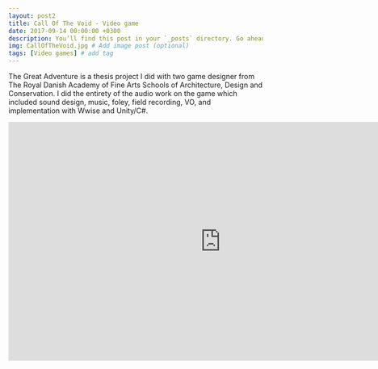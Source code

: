 ```yaml
---
layout: post2
title: Call Of The Void - Video game
date: 2017-09-14 00:00:00 +0300
description: You’ll find this post in your `_posts` directory. Go ahead and edit it and re-build the site to see your changes. # Add post description (optional)
img: CallOfTheVoid.jpg # Add image post (optional)
tags: [Video games] # add tag
---
```


The Great Adventure is a thesis project I did with two game designer from The Royal Danish Academy of Fine Arts Schools of Architecture, Design and Conservation. I did the entirety of the audio work on the game which included sound design, music, foley, field recording, VO, and implementation with Wwise and Unity/C#. 

<iframe width="840" height="472.5" src="https://www.youtube.com/embed/A8YpCZqmAHM" frameborder="0" allowfullscreen></iframe>
